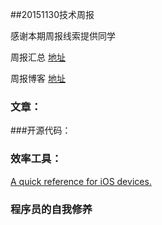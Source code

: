 ##20151130技术周报

感谢本期周报线索提供同学

周报汇总 [地址](https://github.com/BaiduHiDeviOS/iOS-Tech-Weekly)

周报博客 [地址](http://baiduhidevios.github.io/)

### 文章：


###开源代码：

### 效率工具：
[A quick reference for iOS devices.](http://iosres.com/)

### 程序员的自我修养

